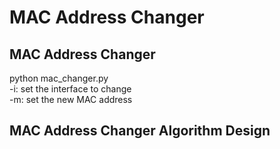 # MAC Address Changer

## MAC Address Changer
python mac_changer.py   
-i: set the interface to change  
-m: set the new MAC address   

## MAC Address Changer Algorithm Design